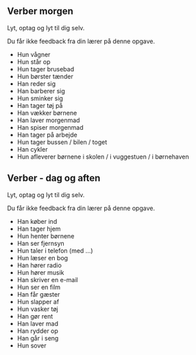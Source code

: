 ## Verber morgen
Lyt, optag og lyt til dig selv.

Du får ikke feedback fra din lærer på denne opgave.

- Hun vågner
- Hun står op
- Hun tager brusebad
- Hun børster tænder
- Han reder sig
- Han barberer sig
- Hun sminker sig
- Han tager tøj på
- Han vækker børnene
- Han laver morgenmad
- Han spiser morgenmad
- Han tager på arbejde
- Hun tager bussen / bilen / toget
- Han cykler
- Hun afleverer børnene i skolen / i vuggestuen / i børnehaven

## Verber - dag og aften
Lyt, optag og lyt til dig selv.

Du får ikke feedback fra din lærer på denne opgave.

- Han køber ind
- Han tager hjem
- Hun henter børnene
- Han ser fjernsyn
- Hun taler i telefon (med ...)
- Hun læser en bog
- Han hører radio
- Hun hører musik
- Han skriver en e-mail
- Hun ser en film
- Han får gæster
- Hun slapper af
- Hun vasker tøj
- Han gør rent
- Han laver mad
- Han rydder op
- Han går i seng
- Hun sover
